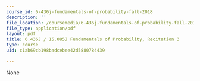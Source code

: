 ```yaml
---
course_id: 6-436j-fundamentals-of-probability-fall-2018
description: ''
file_location: /coursemedia/6-436j-fundamentals-of-probability-fall-2018/c1ab69cb198badcebee42d5880784439_MIT6_436JF18_rec3.pdf
file_type: application/pdf
layout: pdf
title: 6.436J / 15.085J Fundamentals of Probability, Recitation 3
type: course
uid: c1ab69cb198badcebee42d5880784439

---
```

None
